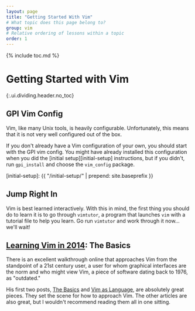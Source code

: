 ```yaml
---
layout: page
title: "Getting Started With Vim"
# What topic does this page belong to?
group: vim
# Relative ordering of lessons within a topic
order: 1
---
```



{% include toc.md %}

# Getting Started with Vim
{:.ui.dividing.header.no_toc}

## GPI Vim Config

Vim, like many Unix tools, is heavily configurable. Unfortunately, this means
that it is not very well configured out of the box.

If you don't already have a Vim configuration of your own, you should start with
the GPI vim config. You might have already installed this configuration when you
did the [initial setup][initial-setup] instructions, but if you didn't, run
`gpi_install` and choose the `vim_config` package.

[initial-setup]: {{ "/initial-setup/" | prepend: site.baseprefix }}

## Jump Right In

Vim is best learned interactively. With this in mind, the first thing you
should do to learn it is to go through `vimtutor`, a program that launches `vim`
with a tutorial file to help you learn. Go run `vimtutor` and work through it
now... we'll wait!

## [Learning Vim in 2014][learning-vim]: The Basics

There is an excellent walkthrough online that approaches Vim from the standpoint
of a 21st century user, a user for whom graphical interfaces are the norm and
who might view Vim, a piece of software dating back to 1976, as "outdated."

His first two posts, [The Basics][the-basics] and [Vim as
Language][vim-language], are absolutely great pieces. They set the scene for how
to approach Vim. The other articles are also great, but I wouldn't recommend
reading them all in one sitting.


[learning-vim]: http://benmccormick.org/learning-vim-in-2014/
[the-basics]: http://benmccormick.org/2014/06/30/learning-vim-in-2014-the-basics/
[vim-language]: http://benmccormick.org/2014/07/02/learning-vim-in-2014-vim-as-language/
